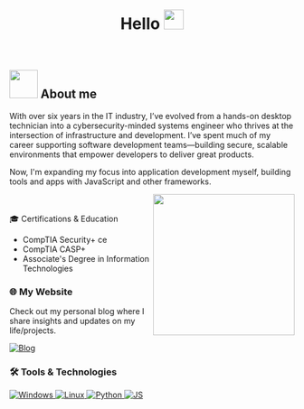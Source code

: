 <h1 align="center">Hello <img src="https://media.giphy.com/media/hvRJCLFzcasrR4ia7z/giphy.gif" width="35"></h1>


<br>

<p align="center"> 

	
## <picture><img src = "https://github.com/7oSkaaa/7oSkaaa/blob/main/Images/about_me.gif?raw=true" width = 50px></picture> About me

With over six years in the IT industry, I’ve evolved from a hands-on desktop technician into a cybersecurity-minded systems engineer who thrives at the intersection of infrastructure and development. I’ve spent much of my career supporting software development teams—building secure, scalable environments that empower developers to deliver great products.

Now, I'm expanding my focus into application development myself, building tools and apps with JavaScript and other frameworks.


<picture> <img align="right" src="https://github.com/7oSkaaa/7oSkaaa/blob/main/Images/Right_Side.gif?raw=true" width = 250px></picture>

<br><br>
🎓 Certifications & Education
- CompTIA Security+ ce
- CompTIA CASP+
- Associate's Degree in Information Technologies


<h3>🌐 My Website</h3>
<p>Check out my personal blog where I share insights and updates on my life/projects.</p>
<a href="https://ashinfosecurity.com" target="_blank">
  <img src="https://img.shields.io/badge/Blog-1A73E8?logo=blogger&logoColor=white" alt="Blog">
</a>

<br>



</p>
 
<p align="center">
<h3>🛠️ Tools & Technologies</h3>
<a href="https://www.microsoft.com/windows">
  <img src="https://img.shields.io/badge/Windows-blue?logo=windows&logoColor=white" alt="Windows">
</a>
<a href="https://www.linux.org/">
  <img src="https://img.shields.io/badge/Linux-yellow?logo=linux&logoColor=white" alt="Linux">
</a>
<a href="https://www.python.org/">
  <img src="https://img.shields.io/badge/Python-3776AB?logo=python&logoColor=white" alt="Python">
</a>
<a href="https://www.javascript.com/">
  <img src="https://img.shields.io/badge/logo-javascript-blue?logo=javascript" alt="JS">
</a>

</p>

<br> 
